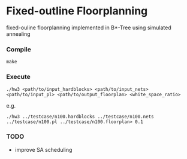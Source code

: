 # Fixed-outline Floorplanning

fixed-ouline floorplanning implemented in B*-Tree using simulated annealing

### Compile
```
make
```

### Execute
```
./hw3 <path/to/input_hardblocks> <path/to/input_nets> <path/to/input_pl> <path/to/output_floorplan> <white_space_ratio>
```
e.g.
```
./hw3 ../testcase/n100.hardblocks ../testcase/n100.nets ../testcase/n100.pl ../testcase/n100.floorplan> 0.1
```

### TODO
  - improve SA scheduling
